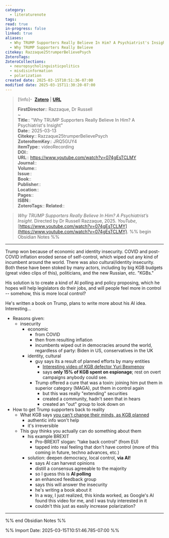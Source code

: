 ```yaml
---
category:
  - literaturenote
tags: 
read: true
in-progress: false
linked: true
aliases:
  - Why TRUMP Supporters Really Believe In Him? A Psychiatrist's Insight
  - Why TRUMP Supporters Really Believe
citekey: Razzaque25trumperBelievePsych
ZoteroTags: 
ZoteroCollections:
  - neuropsycholinguisticpolitics
  - misdisinformation
  - polarization
created date: 2025-03-15T10:51:36-07:00
modified date: 2025-03-15T11:30:20-07:00
---
```


> [!info]- &nbsp;[**Zotero**](zotero://select/library/items/JRQ5GUY4)   | [**URL**](https://www.youtube.com/watch?v=074gEsTCLMY)
>
> 
> 
> **FirstDirector**:: Razzaque, Dr Russell  
~    
> **Title**:: "Why TRUMP Supporters Really Believe In Him? A Psychiatrist's Insight"  
> **Date**:: 2025-03-13  
> **Citekey**:: Razzaque25trumperBelievePsych  
> **ZoteroItemKey**:: JRQ5GUY4  
> **itemType**:: videoRecording  
> **DOI**::   
> **URL**:: https://www.youtube.com/watch?v=074gEsTCLMY  
> **Journal**::   
> **Volume**::   
> **Issue**::   
> **Book**::   
> **Publisher**::   
> **Location**::    
> **Pages**::   
> **ISBN**::   
> **ZoteroTags**:: 
> **Related**:: 

> _Why TRUMP Supporters Really Believe In Him? A Psychiatrist’s Insight_. Directed by Dr Russell Razzaque, 2025. _YouTube_, [https://www.youtube.com/watch?v=074gEsTCLMY](https://www.youtube.com/watch?v=074gEsTCLMY).
%% begin Obsidian Notes %%
___

Trump won because of economic and identity insecurity.  COVID and post-COVID inflation eroded sense of self-control, which wiped out any kind of incumbent around the world.  There was also cultural/identity insecurity.  Both these have been stoked by many actors, including by big KGB budgets (great video clips of this), politicians, and the new Russian, etc. "KGBs."  

His solution is to create a kind of AI polling and policy proposing, which he hopes will help legislators do their jobs, and will people feel more in control -- somehow, this is more local control?

He's written a book on Trump, plans to write more about his AI idea.  Interesting...

- Reasons given:
	- insecurity
		- economic
			- from COVID
			- then from resulting inflation
			- incumbents wiped out in democracies around the world, regardless of party: Biden in US, conservatives in the UK
		- identity, cultural
			- guy says its a result of planned efforts by many entities
				- [Interesting video of KGB defector Yuri Bexmenov](https://youtu.be/074gEsTCLMY?t=342)
				- says **only 15% of KGB spent on espionage**; rest on overt campaigns anybody could see.
			- Trump offered a cure that was a toxin: joining him put them in superior category (MAGA), put them in control again
				- but this was really "extending" securities
				- created a community, hadn't seen that in hears
				- created an "out" group to look down on
- How to get Trump supporters back to reality
	- What KGB says [you can't change their minds, as KGB planned](https://youtu.be/074gEsTCLMY?t=752)
		- authentic info won't help
		- it's irreversible
	- This guy thinks you actually can do something about them
		- his example BREXIT
			- Pro-BREXIT slogan: "take back control" (from EU)
			- tapped into real feeling that don't have control (more of this coming in future, techno advances, etc.)
		- solution: deepen democracy, local control, **via AI!**
			- says AI can harvest opinions
			- distill a consensus agreeable to the majority
			- so I guess this is **AI polling** 
			- an enhanced feedback group
			- says this will answer the insecurity
			- he's writing a book about it
			- In a way, I just realized, this kinda worked, as Google's AI found this video for me, and I was truly interested in it
			- couldn't this just as easily increase polarization?
___
%% end Obsidian Notes %%


%% Import Date: 2025-03-15T10:51:46.785-07:00 %%
